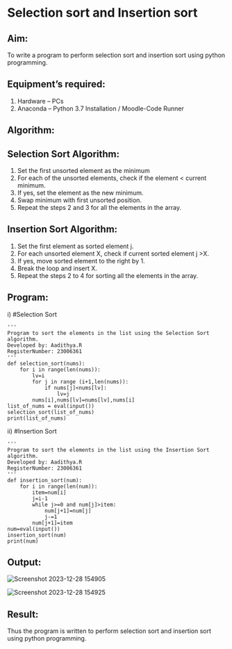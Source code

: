 # Selection sort and Insertion sort
## Aim:
To write a program to perform selection sort and insertion sort using python programming.
## Equipment’s required:
1.	Hardware – PCs
2.	Anaconda – Python 3.7 Installation / Moodle-Code Runner
## Algorithm:
## Selection Sort Algorithm:
1.	Set the first unsorted element as the minimum
2.	For each of the unsorted elements, check if the element < current minimum.
3.	If yes, set the element as the new minimum.
4.	Swap minimum with first unsorted position.
5.	Repeat the steps 2 and 3 for all the elements in the array.
## Insertion Sort Algorithm:
1.	Set the first element as sorted element j.
2.	For each unsorted element X, check if current sorted element j >X.
3.	If yes, move sorted element to the right by 1.
4.	Break the loop and insert X.
5.	Repeat the steps 2 to 4 for sorting all the elements in the array.
## Program:
i)	#Selection Sort
```
''' 
Program to sort the elements in the list using the Selection Sort algorithm.
Developed by: Aadithya.R
RegisterNumber: 23006361
'''
def selection_sort(nums):
    for i in range(len(nums)):
        lv=i
        for j in range (i+1,len(nums)):
            if nums[j]<nums[lv]:
                lv=j
        nums[i],nums[lv]=nums[lv],nums[i]
list_of_nums = eval(input())
selection_sort(list_of_nums)
print(list_of_nums)
```
ii)	#Insertion Sort
```
''' 
Program to sort the elements in the list using the Insertion Sort algorithm.
Developed by: Aadithya.R
RegisterNumber: 23006361
'''
def insertion_sort(num):
    for i in range(len(num)):
        item=num[i]
        j=i-1
        while j>=0 and num[j]>item:
            num[j+1]=num[j]
            j-=1
        num[j+1]=item
num=eval(input())
insertion_sort(num)
print(num)
```

## Output:
![Screenshot 2023-12-28 154905](https://github.com/Aadithya2201/Sorting-Algorithm/assets/145917810/ee7e90c7-1c4e-4eba-a448-1e413f544dcc)

![Screenshot 2023-12-28 154925](https://github.com/Aadithya2201/Sorting-Algorithm/assets/145917810/44ddd260-0da9-4036-bd8c-8fd72561080a)


## Result:
Thus the program is written to perform selection sort and insertion sort using python programming.
